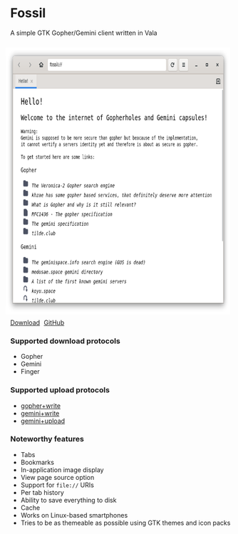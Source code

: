 # Fossil

A simple GTK Gopher/Gemini client written in Vala

<img src="screenshot.png" style="padding:10px;float:right;height: 600px;">

<a class="btn btn-success btn-lg" href="https://github.com/koyuspace/fossil/releases/download/v1.0/com.github.koyuspace.fossil" style="margin: 10px 0;margin-right:5px;"><i class="fa fa-download" aria-hidden="true"></i> Download</a> <a class="btn btn-success btn-lg" href="https://github.com/koyuspace/fossil" target="_blank" style="margin: 10px 0;margin-right:5px;"><i class="fa fa-github" aria-hidden="true"></i> GitHub</a>

### Supported download protocols

- Gopher
- Gemini
- Finger

### Supported upload protocols

- [gopher+write](https://alexschroeder.ch/wiki/2017-12-30_Gopher_Wiki)
- [gemini+write](https://alexschroeder.ch/wiki/2020-06-04_Gemini_Upload)
- [gemini+upload](https://alexschroeder.ch/wiki/Baschdels_spin_on_Gemini_uploading)

### Noteworthy features

- Tabs
- Bookmarks
- In-application image display
- View page source option
- Support for `file://` URIs
- Per tab history
- Ability to save everything to disk
- Cache
- Works on Linux-based smartphones
- Tries to be as themeable as possible using GTK themes and icon packs
